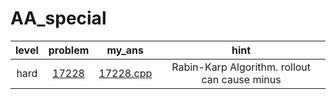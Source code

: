 # AA_special
| level | problem | my_ans | hint |
| :--: | :--: | :--: | :--: |
| hard | [17228](https://www.acmicpc.net/problem/17228) | [17228.cpp](./17228/17228.cpp) | Rabin-Karp Algorithm. rollout can cause minus |
